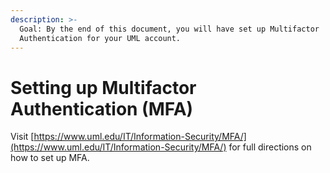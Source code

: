 ```yaml
---
description: >-
  Goal: By the end of this document, you will have set up Multifactor
  Authentication for your UML account.
---
```


# Setting up Multifactor Authentication (MFA)

Visit [https://www.uml.edu/IT/Information-Security/MFA/](https://www.uml.edu/IT/Information-Security/MFA/) for full directions on how to set up MFA.
